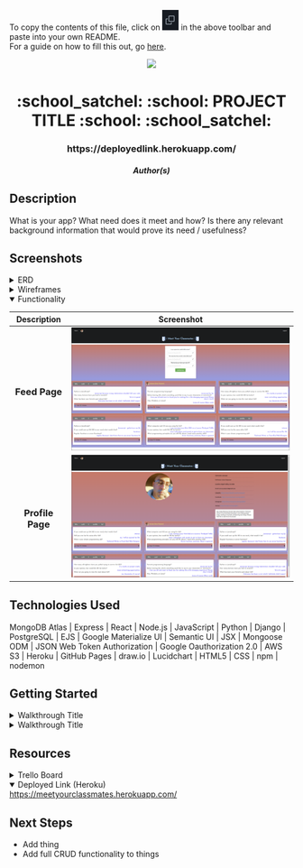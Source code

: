 To copy the contents of this file, click on <img src="./images/raw-copy-button.png"> in the above toolbar and paste into your own README.    
For a guide on how to fill this out, go [here](https://github.com/amarpan/readme-writing-tutorial).
<div align="center">
 
 ![](https://visitor-badge.glitch.me/badge?page_id=amarpan.blank-README-template)
 
</div>
 <h1 align="center">:school_satchel: :school: PROJECT TITLE :school: :school_satchel: </h1>
 <h3 align="center">https://deployedlink.herokuapp.com/</h3>
 <h5 align="center">Author(s)</h5>

## Description
What is your app? What need does it meet and how? Is there any relevant background information that would prove its need / usefulness?

## Screenshots

<details>
 <summary>ERD</summary>
 
 | Description | Screenshot |
 |------------ | ------------|
 | <h3 align="center">ERD</h3> | <img src="https://github.com/amarpan/meet-your-classmates/raw/main/public/Screenshots/ERD.MYC.png" width="600">
 
</details>

<details>
 <summary>Wireframes</summary>
 
 | Description | Screenshot |
 |------------ | ------------|
 | <h3 align="center">Home Page</h3> | <img src="https://github.com/amarpan/meet-your-classmates/raw/main/public/Screenshots/Homepage.Wireframe.MYC.png" width="600">
 | <h3 align="center">Profile Page</h3> | <img src="https://github.com/amarpan/meet-your-classmates/raw/main/public/Screenshots/ProfilePage.Wireframe.MYC.png" width="600">
 
 
</details>

<details open>
 <summary>Functionality</summary>
 
 | Description | Screenshot |
 |------------ | ------------|
 | <h3 align="center">Feed Page</h3> | <img src="https://github.com/amarpan/meet-your-classmates/raw/main/public/Screenshots/FeedPage.png" width="600">
 | <h3 align="center">Profile Page</h3> | <img src="https://github.com/amarpan/meet-your-classmates/raw/main/public/Screenshots/ProfilePage.png" width="600">
 
</details>

## Technologies Used
MongoDB Atlas | Express | React | Node.js | JavaScript | Python | Django | PostgreSQL | EJS | Google Materialize UI | Semantic UI | JSX | Mongoose ODM | JSON Web Token Authorization | Google Oauthorization 2.0 | AWS S3 | Heroku | GitHub Pages | draw.io | Lucidchart | HTML5 | CSS | npm | nodemon  


## Getting Started

<details>
<summary>Walkthrough Title</summary>
 
1. First, the user should do this.

2. Next, the user can now do this.
 
3. Lastly, the user can finally do this.
</details>

<details>
<summary>Walkthrough Title</summary>
 
1. The user can create a thing by doing this.
 
2. The user can delete a thing by doing this.
 
3. The user can edit and update a thing by doing this.

 
</details>
 
## Resources
<details>
<summary>Trello Board</summary>
<a href="https://trello.com/b/x4ViComX/meet-your-classmates-project-4">https://trello.com/b/x4ViComX/meet-your-classmates-project-4</a>
</details>


<details open>
<summary>Deployed Link (Heroku)</summary>
<a href="https://meetyourclassmates.herokuapp.com/">https://meetyourclassmates.herokuapp.com/</a>
</details>

<!-- #### [Pitch-Deck](https://docs.google.com/presentation/d/1h2wwLEPFEW8QYUVp-uX2hn5afxvE5GVZatkmLsMW-J4/edit?usp=sharing)

#### [Heroku Deployment](https://gatracker.herokuapp.com/) -->

## Next Steps
+ Add thing
+ Add full CRUD functionality to things



